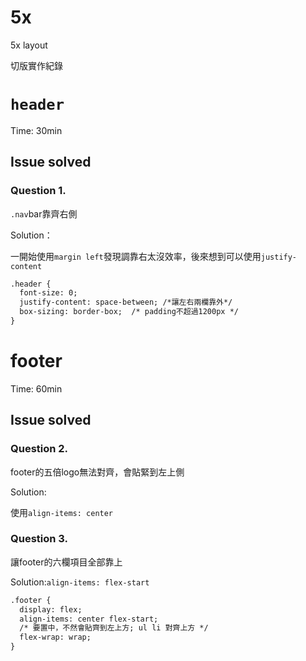 # 5x
5x layout

切版實作紀錄

# `header`

Time: 30min

## Issue solved

### Question 1.

`.nav`bar靠齊右側

Solution：

一開始使用`margin left`發現調靠右太沒效率，後來想到可以使用`justify-content`

```html
.header {
  font-size: 0;
  justify-content: space-between; /*讓左右兩欄靠外*/
  box-sizing: border-box;  /* padding不超過1200px */
}
```



# footer

Time: 60min

## Issue solved

### Question 2.

footer的五倍logo無法對齊，會貼緊到左上側

Solution:

使用`align-items: center`

### Question 3.

讓footer的六欄項目全部靠上

Solution:`align-items: flex-start`

```html
.footer {
  display: flex;
  align-items: center flex-start;  
  /* 要置中，不然會貼齊到左上方; ul li 對齊上方 */
  flex-wrap: wrap;
}
```



